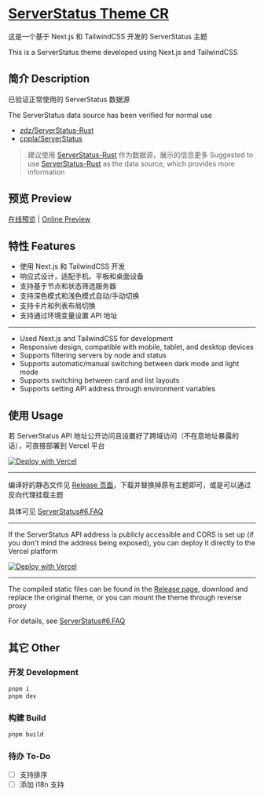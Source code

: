# [ServerStatus Theme CR](https://github.com/LufsX/ServerStatus-Theme-CR)

这是一个基于 Next.js 和 TailwindCSS 开发的 ServerStatus 主题

This is a ServerStatus theme developed using Next.js and TailwindCSS

## 简介 Description

已验证正常使用的 ServerStatus 数据源

The ServerStatus data source has been verified for normal use

- [zdz/ServerStatus-Rust](https://github.com/zdz/ServerStatus-Rust)
- [cppla/ServerStatus](https://github.com/cppla/ServerStatus)

> 建议使用 [ServerStatus-Rust](https://github.com/zdz/ServerStatus-Rust) 作为数据源，展示的信息更多
> Suggested to use [ServerStatus-Rust](https://github.com/zdz/ServerStatus-Rust) as the data source, which provides more information

## 预览 Preview

[在线预览](https://sstcr.isteed.cc) | [Online Preview](https://serverstatus-theme-cr.vercel.app)

## 特性 Features

- 使用 Next.js 和 TailwindCSS 开发
- 响应式设计，适配手机、平板和桌面设备
- 支持基于节点和状态筛选服务器
- 支持深色模式和浅色模式自动/手动切换
- 支持卡片和列表布局切换
- 支持通过环境变量设置 API 地址

---

- Used Next.js and TailwindCSS for development
- Responsive design, compatible with mobile, tablet, and desktop devices
- Supports filtering servers by node and status
- Supports automatic/manual switching between dark mode and light mode
- Supports switching between card and list layouts
- Supports setting API address through environment variables

## 使用 Usage

若 ServerStatus API 地址公开访问且设置好了跨域访问（不在意地址暴露的话），可直接部署到 Vercel 平台

[![Deploy with Vercel](https://vercel.com/button)](https://vercel.com/new/git/clone?repository-url=https%3A%2F%2Fgithub.com%2FLufsX%2FServerStatus-Theme-CR&env=NEXT_PUBLIC_API_BASE_URL)

---

编译好的静态文件见 [Release 页面](https://github.com/LufsX/ServerStatus-Theme-CR)，下载并替换掉原有主题即可，或是可以通过反向代理挂载主题

具体可见 [ServerStatus#6.FAQ](https://github.com/zdz/ServerStatus-Rust#6-faq)

---

If the ServerStatus API address is publicly accessible and CORS is set up (if you don't mind the address being exposed), you can deploy it directly to the Vercel platform

[![Deploy with Vercel](https://vercel.com/button)](https://vercel.com/new/git/clone?repository-url=https%3A%2F%2Fgithub.com%2FLufsX%2FServerStatus-Theme-CR&env=NEXT_PUBLIC_API_BASE_URL)

---

The compiled static files can be found in the [Release page](https://github.com/LufsX/ServerStatus-Theme-CR), download and replace the original theme, or you can mount the theme through reverse proxy

For details, see [ServerStatus#6.FAQ](https://github.com/zdz/ServerStatus-Rust#6-faq)

## 其它 Other

### 开发 Development

```bash
pnpm i
pnpm dev
```

### 构建 Build

```bash
pnpm build
```

### 待办 To-Do

- [ ] 支持排序
- [ ] 添加 i18n 支持
